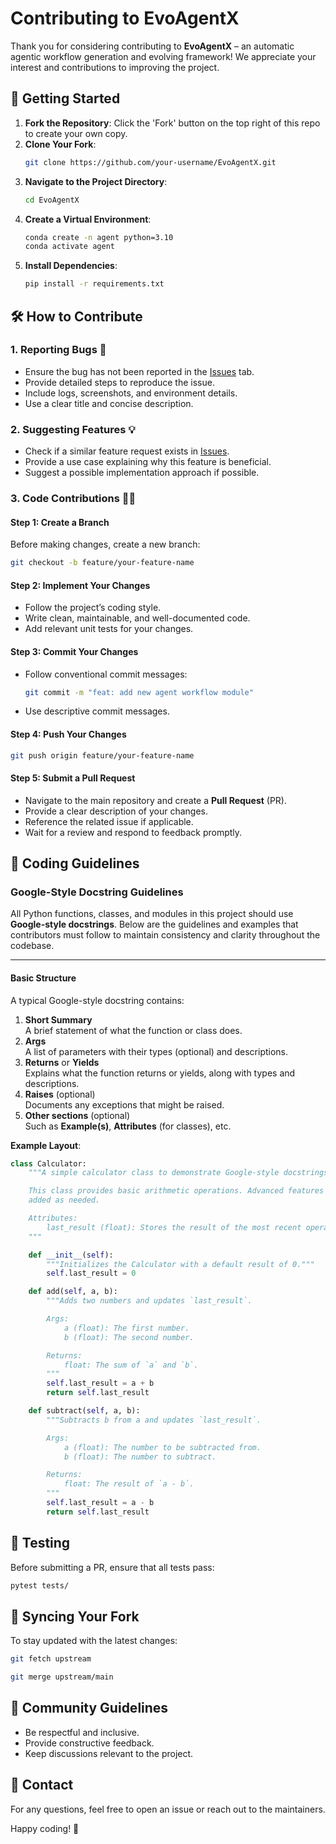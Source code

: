 # Contributing to EvoAgentX

Thank you for considering contributing to **EvoAgentX** – an automatic agentic workflow generation and evolving framework! We appreciate your interest and contributions to improving the project.

## 🚀 Getting Started

1. **Fork the Repository**: Click the 'Fork' button on the top right of this repo to create your own copy.
2. **Clone Your Fork**:
   ```bash
   git clone https://github.com/your-username/EvoAgentX.git
   ```
3. **Navigate to the Project Directory**:
   ```bash
   cd EvoAgentX
   ```
4. **Create a Virtual Environment**:
   ```bash
   conda create -n agent python=3.10
   conda activate agent
   ```
5. **Install Dependencies**:
   ```bash
   pip install -r requirements.txt
   ```

## 🛠 How to Contribute

### **1. Reporting Bugs** 🐞
- Ensure the bug has not been reported in the [Issues](https://github.com/EvoAgentX/issues) tab.
- Provide detailed steps to reproduce the issue.
- Include logs, screenshots, and environment details.
- Use a clear title and concise description.

### **2. Suggesting Features** 💡
- Check if a similar feature request exists in [Issues](https://github.com/EvoAgentX/issues).
- Provide a use case explaining why this feature is beneficial.
- Suggest a possible implementation approach if possible.

### **3. Code Contributions** 👨‍💻
#### **Step 1: Create a Branch**
Before making changes, create a new branch:
```bash
git checkout -b feature/your-feature-name
```

#### **Step 2: Implement Your Changes**
- Follow the project’s coding style.
- Write clean, maintainable, and well-documented code.
- Add relevant unit tests for your changes.

#### **Step 3: Commit Your Changes**
- Follow conventional commit messages:
  ```bash
  git commit -m "feat: add new agent workflow module"
  ```
- Use descriptive commit messages.

#### **Step 4: Push Your Changes**
```bash
git push origin feature/your-feature-name
```

#### **Step 5: Submit a Pull Request**
- Navigate to the main repository and create a **Pull Request** (PR).
- Provide a clear description of your changes.
- Reference the related issue if applicable.
- Wait for a review and respond to feedback promptly.

## 📏 Coding Guidelines

### Google-Style Docstring Guidelines

All Python functions, classes, and modules in this project should use **Google-style docstrings**. Below are the guidelines and examples that contributors must follow to maintain consistency and clarity throughout the codebase.

---


#### Basic Structure

A typical Google-style docstring contains:

1. **Short Summary**  
   A brief statement of what the function or class does.
2. **Args**  
   A list of parameters with their types (optional) and descriptions.
3. **Returns** or **Yields**  
   Explains what the function returns or yields, along with types and descriptions.
4. **Raises** (optional)  
   Documents any exceptions that might be raised.
5. **Other sections** (optional)  
   Such as **Example(s)**, **Attributes** (for classes), etc.

**Example Layout**:

```python
class Calculator:
    """A simple calculator class to demonstrate Google-style docstrings.

    This class provides basic arithmetic operations. Advanced features can be
    added as needed.

    Attributes:
        last_result (float): Stores the result of the most recent operation.
    """

    def __init__(self):
        """Initializes the Calculator with a default result of 0."""
        self.last_result = 0

    def add(self, a, b):
        """Adds two numbers and updates `last_result`.

        Args:
            a (float): The first number.
            b (float): The second number.

        Returns:
            float: The sum of `a` and `b`.
        """
        self.last_result = a + b
        return self.last_result

    def subtract(self, a, b):
        """Subtracts b from a and updates `last_result`.

        Args:
            a (float): The number to be subtracted from.
            b (float): The number to subtract.

        Returns:
            float: The result of `a - b`.
        """
        self.last_result = a - b
        return self.last_result
```

## 🧪 Testing
Before submitting a PR, ensure that all tests pass:
```bash
pytest tests/
```

## 🔄 Syncing Your Fork
To stay updated with the latest changes:
```bash
git fetch upstream
```
```bash
git merge upstream/main
```

## 🤝 Community Guidelines
- Be respectful and inclusive.
- Provide constructive feedback.
- Keep discussions relevant to the project.

## 📩 Contact
For any questions, feel free to open an issue or reach out to the maintainers.

Happy coding! 🚀
